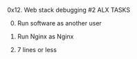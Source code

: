 0x12. Web stack debugging #2 ALX TASKS

0. Run software as another user

1. Run Nginx as Nginx

2. 7 lines or less
